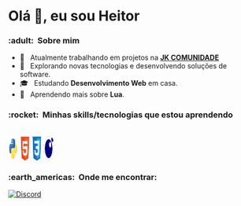 <h1>Olá 👋, eu sou Heitor</h1>

<h3> :adult: &nbsp;Sobre mim </h3>

- 🔭 &nbsp; Atualmente trabalhando em projetos na [**JK COMUNIDADE**](https://github.com/JK-COMUNIDADE)
- 🤔 &nbsp; Explorando novas tecnologias e desenvolvendo soluções de software.
- 🎓 &nbsp; Estudando **Desenvolvimento Web** em casa.
- 🌱 &nbsp; Aprendendo mais sobre **Lua**.

<h3> :rocket: &nbsp;Minhas skills/tecnologias que estou aprendendo </h3>

</div>
<div style="display: inline_block"><br>
  <img align="center" alt="Rafa-Js" height="50" width="20" src="https://raw.githubusercontent.com/devicons/devicon/master/icons/python/python-original.svg">
  <img align="center" alt="Rafa-HTML" height="50" width="20" src="https://raw.githubusercontent.com/devicons/devicon/master/icons/html5/html5-original.svg">
  <img align="center" alt="Rafa-CSS" height="50" width="20" src="https://raw.githubusercontent.com/devicons/devicon/master/icons/css3/css3-original.svg">
  <img align="center" alt="Rafa-Lua" height="50" width="20" src="https://raw.githubusercontent.com/devicons/devicon/master/icons/lua/lua-original.svg"
<img align="right" alt="Rafa-pic" height="150" style="border-radius:50px;"

 
</div>

<h3> :earth_americas: &nbsp;Onde me encontrar: </h3> 

  [![Discord](https://img.shields.io/badge/Discord-7289DA?style=for-the-badge&logo=discord&logoColor=white)](https://discord.gg/58bXZhA7UX)
  
</p>

